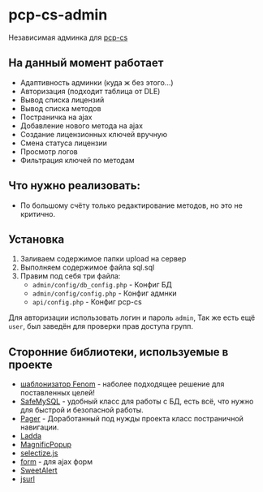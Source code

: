 # pcp-cs-admin

Независимая админка для [pcp-cs](https://github.com/Mofsy/pcp-cs)

## На данный момент работает
- Адаптивность админки (куда ж без этого...)
- Авторизация (подходит таблица от DLE)
- Вывод списка лицензий
- Вывод списка методов
- Постраничка на ajax
- Добавление нового метода на ajax
- Создание лицензионных ключей вручную
- Cмена статуса лицензии
- Просмотр логов
- Фильтрация ключей по методам


## Что нужно реализовать:
- По большому счёту только редактирование методов, но это не критично.

## Установка
1. Заливаем содержимое папки upload на сервер
2. Выполняем содержимое файла sql.sql
3. Правим под себя три файла:
    * `admin/config/db_config.php` - Конфиг БД
    * `admin/config/config.php` - Конфиг адмнки
    * `api/config.php` - Конфиг pcp-cs

Для авторизации использовать логин и пароль `admin`, Так же есть ещё `user`, был заведён для проверки прав доступа групп.

## Сторонние библиотеки, используемые в проекте
- [шаблонизатор Fenom](https://github.com/bzick/fenom) - наболее подходящее решение для поставленных целей!
- [SafeMySQL](https://github.com/colshrapnel/safemysql) - удобный класс для работы с БД, есть всё, что нужно для быстрой и безопасной работы.
- [Pager](https://github.com/flexocms/flexo1.source/blob/master/cms/helpers/Pager.php) - Доработанный под нужды проекта класс постраничной навигации.
- [Ladda](https://github.com/hakimel/Ladda)
- [MagnificPopup](https://github.com/dimsemenov/Magnific-Popup)
- [selectize.js](https://github.com/brianreavis/selectize.js)
- [form](https://github.com/malsup/form) - для ajax форм
- [SweetAlert](https://github.com/Mikhus/jsurl)
- [jsurl](https://github.com/t4t5/sweetalert)
